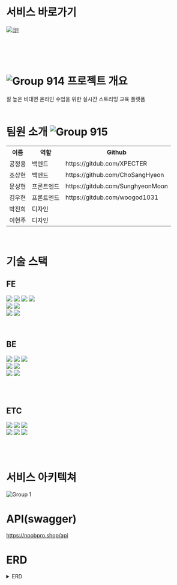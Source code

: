 # 서비스 바로가기
[![큐!](https://user-images.githubusercontent.com/75469212/161385626-4f27e984-73a6-4dab-bd65-26e621277f2e.png)](everyque.com)

<br>
<br>
<br>

# ![Group 914](https://user-images.githubusercontent.com/75469212/161385687-89427e8a-f856-42e7-95c4-87de710b9efa.png) 프로젝트 개요
질 높은 비대면 온라인 수업을 위한 실시간 스트리밍 교육 플랫폼
<br>
<br>

# 팀원 소개 ![Group 915](https://user-images.githubusercontent.com/75469212/161385748-951e7cfb-8949-4610-90cc-4b9f4d3f7109.png)

<table>
  <tr>
    <th>이름</th>
    <th>역할</th>
    <th>Github</th>
  </tr>
    <tr>
    <td>공정용</td>
    <td>백엔드</td>
    <td>https://gitdub.com/XPECTER</td>
  </tr>
    <tr>
    <td>조상현</td>
    <td>백엔드</td>
    <td>https://github.com/ChoSangHyeon</td>
  </tr>
  <tr>
    <td>문성현</td>
    <td>프론트엔드</td>
    <td>https://gitdub.com/SunghyeonMoon</td>
  </tr>  
  <tr>
    <td>김우현</td>
    <td>프론트엔드</td>
    <td>https://gitdub.com/woogod1031</td>
  </tr>
    <tr>
    <td>박진희</td>
    <td>디자인</td>
    <td></td>
  </tr>
    <tr>
    <td>이현주</td>
    <td>디자인</td>
    <td></td>
  </tr>
</table>

<br>

# 기술 스택

## FE

<img src="https://img.shields.io/badge/React-61DAFB?style=for-the-badge&logo=React&logoColor=000000"/> <img src="https://img.shields.io/badge/Redux-764ABC?style=for-the-badge&logo=Redux&logoColor=FFFFFF"/> <img src="https://img.shields.io/badge/React Query-FF4154?style=for-the-badge&logo=React Query&logoColor=FFFFFF"/> <img src="https://img.shields.io/badge/TypeScript-3178C6?style=for-the-badge&logo=TypeScript&logoColor=FFFFFF"/>  
<img src="https://img.shields.io/badge/styled-components-DB7093?style=for-the-badge&logo=styled-components&logoColor=FFFFFF"/>
<img src="https://img.shields.io/badge/Router-CA4245?style=for-the-badge&logo=React Router&logoColor=FFFFFF"/>
<br>
<img src="https://img.shields.io/badge/Socket.io-010101?style=for-the-badge&logo=Socket.io&logoColor=FFFFFF"/>
<img src="https://img.shields.io/badge/JSON Web Tokens-000000?style=for-the-badge&logo=JSON Web Tokens&logoColor=FFFFFF"/>

<br />


## BE

<img src="https://img.shields.io/badge/NestJS-E0234E?style=for-the-badge&logo=NestJS&logoColor=FFFFFF"/> <img src="https://img.shields.io/badge/TypeScript-3178C6?style=for-the-badge&logo=TypeScript&logoColor=FFFFFF"/> <img src="https://img.shields.io/badge/MySQL-4479A1?style=for-the-badge&logo=MySQL&logoColor=000000"/>  
<img src="https://img.shields.io/badge/Docker-2496ED?style=for-the-badge&logo=Docker&logoColor=000000"/>
<img src="https://img.shields.io/badge/FFmpeg-007808?style=for-the-badge&logo=FFmpeg&logoColor=000000"/>
<br>
<img src="https://img.shields.io/badge/Socket.io-010101?style=for-the-badge&logo=Socket.io&logoColor=FFFFFF"/>
<img src="https://img.shields.io/badge/JSON Web Tokens-000000?style=for-the-badge&logo=JSON Web Tokens&logoColor=FFFFFF"/>
<!-- <img src="https://img.shields.io/badge/Jenkins-D24939?style=for-the-badge&logo=Jenkins&logoColor=000000"/> -->
<br>
<br>

## ETC

<img src="https://img.shields.io/badge/Amazon AWS-232F3E?style=for-the-badge&logo=Amazon AWS&logoColor=FFFFFF"/> <img src="https://img.shields.io/badge/GitHub Actions-2088FF?style=for-the-badge&logo=GitHub Actions&logoColor=FFFFFF"/> <img src="https://img.shields.io/badge/OBS Studio-302E31?style=for-the-badge&logo=OBS Studio&logoColor=000000"/>
<br>
<img src="https://img.shields.io/badge/ESLint-4B32C3?style=for-the-badge&logo=ESLint&logoColor=FFFFFF"/> <img src="https://img.shields.io/badge/Prettier-F7B93E?style=for-the-badge&logo=Prettier&logoColor=FFFFFF"/> <img src="https://img.shields.io/badge/Figma-F24E1E?style=for-the-badge&logo=Figma&logoColor=FFFFFF"/>

<br>
<br>

# 서비스 아키텍쳐
![Group 1](https://user-images.githubusercontent.com/94961333/163540038-8d3549eb-1f0f-4ad9-b34e-fb6c75290fa5.png)

# API(swagger)
https://noobpro.shop/api

# ERD
<details>
<summary>ERD</summary>
<div markdown="1">
  
![Copy_of_Untitled_Diagram_(1)](https://user-images.githubusercontent.com/94961333/163540594-855fd9f0-1cd6-4cdb-8088-554057289838.png)

</div>
</details>
